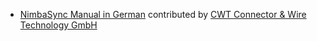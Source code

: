 - [NimbaSync Manual in German](http://erpnext.com/docs/user/manual/de/) contributed by [CWT Connector & Wire Technology GmbH](http://www.cwt-assembly.com/)

